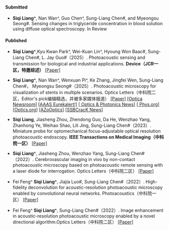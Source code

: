 #### Submitted

- <strong>Siqi Liang^</strong>, Nan Wan^, Guo Chen^, Sung-Liang Chen#, and Myeongsu Seong#. Sensing changes in triglyceride concentration in blood solution using diffuse optical spectroscopy.  In Review 

#### Published
- <strong>Siqi Liang^</strong>,Kyu Kwan Park^, Wei-Kuan Lin^, Hyoung Won Baac#, Sung-Liang Chen#, L. Jay Guo#（2025）. Photoacoustic sensing and transmission for biological and industrial applications.  <strong> Device（JCR一区，特邀综述）</strong> [[Paper]](https://doi.org/10.1016/j.device.2025.100831) 

- <strong>Siqi Liang^</strong>, Nan Wan^, Wenxuan Pi^, Ke Zhang, Jingfei Wen, Sung-Liang Chen#， Myeongsu Seong#（2025）.  Photoacoustic microscopy for visualization of stents in multiple scenarios. Optics Letters（中科院二区，Editor's pick编辑精选，并被多家媒体报道） [[Paper]](https://doi.org/10.1364/OL.564778) [[Optica Newsroom]](https://www.optica.org/about/newsroom/news_releases/2025/noninvasive_stent_imaging_powered_by_light_and_sound/) [[AAAS Eurekalert!]](https://www.eurekalert.org/news-releases/1092525) [[ Optics & Photonics News]](https://www.optica-opn.org/home/newsroom/2025/july/monitoring_stents_through_skin/) [[ Phys.org]](https://phys.org/news/2025-07-noninvasive-stent-imaging-powered.html) [[Optics.org]](https://optics.org/news/16/7/51)  [[AZoOptics]](https://www.azooptics.com/News.aspx?newsID=30437) [[SSBCracK News]](https://news.ssbcrack.com/revolutionary-imaging-technique-allows-noninvasive-monitoring-of-stents-through-skin/) 

- <strong>Siqi Liang</strong>, Jiasheng Zhou, Zhendong Guo, Da He, Wenzhao Yang, Zhanhong Ye, Weihao Shao, Lili Jing, Sung-Liang Chen#（2023）. Miniature probe for optomechanical focus-adjustable optical resolution photoacoustic endoscopy.  <strong>IEEE Transactions on Medical Imaging（中科院一区）</strong> [[Paper]](https://doi.org/10.1109/TMI.2023.3250517)

- <strong>Siqi Liang^</strong>, Jiasheng Zhou, Wenzhao Yang, Sung-Liang Chen#（2022）.  Cerebrovascular imaging in vivo by non-contact photoacoustic microscopy based on photoacoustic remote sensing with a laser diode for interrogation. Optics Letters（中科院二区） [[Paper]](https://doi.org/10.1364/OL.446787)

- Fei Feng^ <strong>Siqi Liang^</strong>, Jiajia Luo#, Sung-Liang Chen#（2022）. High-fidelity deconvolution for acoustic-resolution photoacoustic microscopy enabled by convolutional neural networks. Photoacoustics（中科院一区） [[Paper]](https://doi.org/10.1016/j.pacs.2022.100360)

- Fei Feng^ <strong>Siqi Liang^</strong>, Sung-Liang Chen#（2022）. Image enhancement in acoustic-resolution photoacoustic microscopy enabled by a novel directional algorithm.Optics Letters（中科院二区） [[Paper]](https://doi.org/10.1364/BOE.452017)

